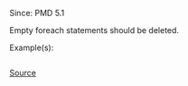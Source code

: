 Since: PMD 5.1

Empty foreach statements should be deleted.

Example(s):
```

```

[Source](https://pmd.github.io/pmd-5.5.4/pmd-velocity/rules/vm/basic.html#EmptyForeachStmt)
